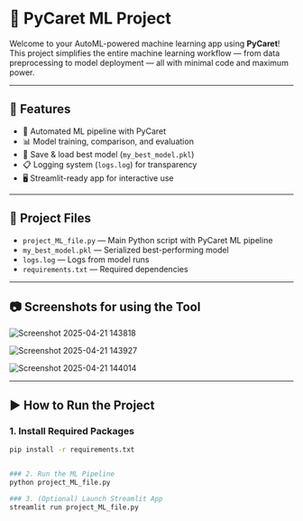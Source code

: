 # 🤖 PyCaret ML Project

Welcome to your AutoML-powered machine learning app using **PyCaret**!  
This project simplifies the entire machine learning workflow — from data preprocessing to model deployment — all with minimal code and maximum power.

---

## 🚀 Features

- 🔄 Automated ML pipeline with PyCaret
- 📊 Model training, comparison, and evaluation
- 💾 Save & load best model (`my_best_model.pkl`)
- 📋 Logging system (`logs.log`) for transparency
- 🖥️ Streamlit-ready app for interactive use

---

## 📁 Project Files

- `project_ML_file.py` — Main Python script with PyCaret ML pipeline  
- `my_best_model.pkl` — Serialized best-performing model  
- `logs.log` — Logs from model runs  
- `requirements.txt` — Required dependencies

--- 

## 📷 Screenshots for using the Tool


![Screenshot 2025-04-21 143818](https://github.com/user-attachments/assets/549e5a3b-9977-46d6-a096-b5c66406e7fb)

![Screenshot 2025-04-21 143927](https://github.com/user-attachments/assets/21f00a5f-4114-42ff-a57a-8314e98e9557)

![Screenshot 2025-04-21 144014](https://github.com/user-attachments/assets/20b62160-055e-4bbf-a016-eeeec886c013)


---

## ▶️ How to Run the Project

### 1. Install Required Packages


```bash
pip install -r requirements.txt


### 2. Run the ML Pipeline
python project_ML_file.py

### 3. (Optional) Launch Streamlit App
streamlit run project_ML_file.py




